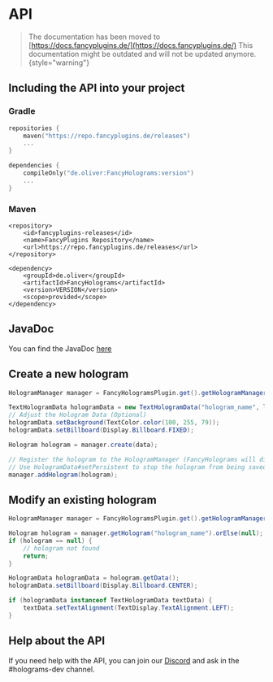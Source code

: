 # API

> The documentation has been moved to [https://docs.fancyplugins.de/](https://docs.fancyplugins.de/)
> This documentation might be outdated and will not be updated anymore.
{style="warning"}

## Including the API into your project

### Gradle

```Kotlin
repositories {
    maven("https://repo.fancyplugins.de/releases")
    ...
}
```

```Kotlin
dependencies {
    compileOnly("de.oliver:FancyHolograms:version")
    ...
}
```

### Maven

```Markup
<repository>
    <id>fancyplugins-releases</id>
    <name>FancyPlugins Repository</name>
    <url>https://repo.fancyplugins.de/releases</url>
</repository>
```

```Markup
<dependency>
    <groupId>de.oliver</groupId>
    <artifactId>FancyHolograms</artifactId>
    <version>VERSION</version>
    <scope>provided</scope>
</dependency>
```

## JavaDoc

You can find the JavaDoc [here](https://repo.fancyplugins.de/javadoc/releases/de/oliver/FancyHolograms/latest)

## Create a new hologram

```java
HologramManager manager = FancyHologramsPlugin.get().getHologramManager();

TextHologramData hologramData = new TextHologramData("hologram_name", location); // or create BlockHologramData / ItemHologramData
// Adjust the Hologram Data (Optional)
hologramData.setBackground(TextColor.color(100, 255, 79));
hologramData.setBillboard(Display.Billboard.FIXED);

Hologram hologram = manager.create(data);

// Register the hologram to the HologramManager (FancyHolograms will display, save and load the hologram)
// Use HologramData#setPersistent to stop the hologram from being saved
manager.addHologram(hologram); 
```

## Modify an existing hologram

```java
HologramManager manager = FancyHologramsPlugin.get().getHologramManager();

Hologram hologram = manager.getHologram("hologram_name").orElse(null);
if (hologram == null) {
    // hologram not found
    return;
}

HologramData hologramData = hologram.getData();
hologramData.setBillboard(Display.Billboard.CENTER);

if (hologramData instanceof TextHologramData textData) {
    textData.setTextAlignment(TextDisplay.TextAlignment.LEFT);
}
```

## Help about the API

<tip>
If you need help with the API, you can join our <a href="https://discord.gg/ZUgYCEJUEx">Discord</a> and ask in the #holograms-dev channel.
</tip>
